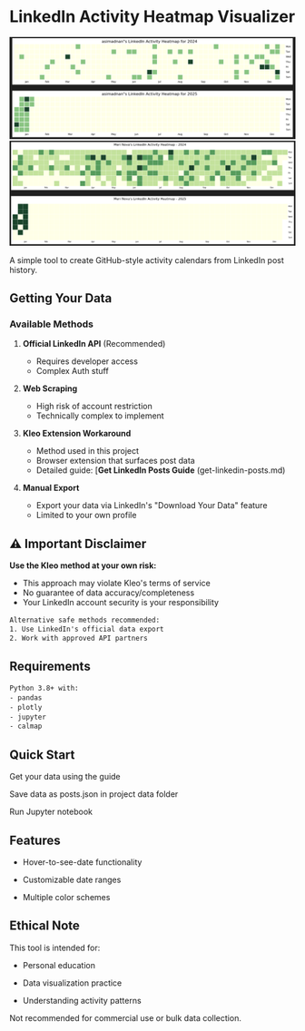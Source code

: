 # LinkedIn Activity Heatmap Visualizer

![alt text](images/asim-heatmap.png "Asim's Activty Heatmap")
![alt text](images/meri-heatmap.png "Meri's Activty Heatmap")

A simple tool to create GitHub-style activity calendars from LinkedIn post history.

## Getting Your Data

### Available Methods
1. **Official LinkedIn API** (Recommended)  
   - Requires developer access
   - Complex Auth stuff
   
2. **Web Scraping**  
   - High risk of account restriction
   - Technically complex to implement

3. **Kleo Extension Workaround**  
   - Method used in this project
   - Browser extension that surfaces post data
   - Detailed guide: [**Get LinkedIn Posts Guide** (get-linkedin-posts.md)

4. **Manual Export**  
   - Export your data via LinkedIn's "Download Your Data" feature
   - Limited to your own profile

## ⚠️ Important Disclaimer
**Use the Kleo method at your own risk:**  
- This approach may violate Kleo's terms of service
- No guarantee of data accuracy/completeness
- Your LinkedIn account security is your responsibility

```plaintext
Alternative safe methods recommended:
1. Use LinkedIn's official data export
2. Work with approved API partners
```

## Requirements
```bash
Python 3.8+ with:
- pandas
- plotly
- jupyter
- calmap
```
## Quick Start

Get your data using the guide

Save data as posts.json in project data folder

Run Jupyter notebook

## Features
- Hover-to-see-date functionality

- Customizable date ranges

- Multiple color schemes


## Ethical Note
This tool is intended for:

- Personal education

- Data visualization practice

- Understanding activity patterns

Not recommended for commercial use or bulk data collection.
